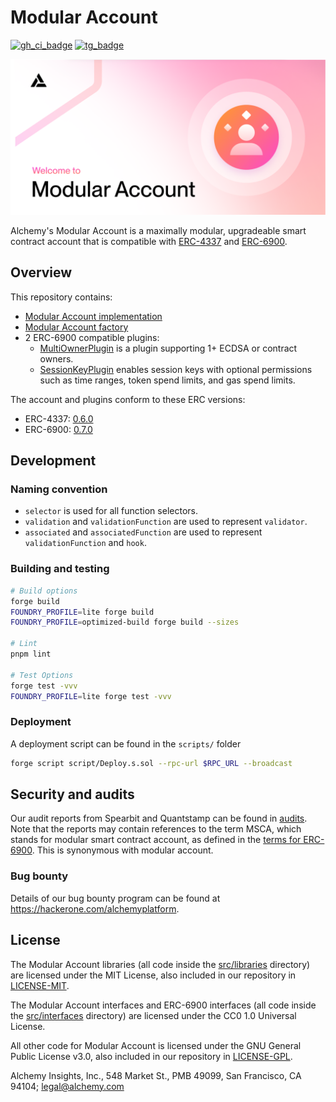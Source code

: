 # Modular Account

[![gh_ci_badge]][gh_ci_link]
[![tg_badge]][tg_link]

[gh_ci_badge]: https://github.com/alchemyplatform/modular-account/actions/workflows/test.yml/badge.svg
[gh_ci_link]: https://github.com/alchemyplatform/modular-account/actions/workflows/test.yml
[tg_badge]: https://img.shields.io/endpoint?color=neon&logo=telegram&label=chat&url=https://mogyo.ro/quart-apis/tgmembercount?chat_id=modular_account_standards
[tg_link]: https://t.me/modular_account_standards

![](./img/ma.png)

Alchemy's Modular Account is a maximally modular, upgradeable smart contract account that is compatible with [ERC-4337](https://eips.ethereum.org/EIPS/eip-4337) and [ERC-6900](https://eips.ethereum.org/EIPS/eip-6900).

## Overview

This repository contains:

- [Modular Account implementation](src/account)
- [Modular Account factory](src/factory)
- 2 ERC-6900 compatible plugins:
  - [MultiOwnerPlugin](src/plugins/owner) is a plugin supporting 1+ ECDSA or contract owners.
  - [SessionKeyPlugin](src/plugins/session) enables session keys with optional permissions such as time ranges, token spend limits, and gas spend limits.

The account and plugins conform to these ERC versions:

- ERC-4337: [0.6.0](https://github.com/eth-infinitism/account-abstraction/blob/releases/v0.6/eip/EIPS/eip-4337.md)
- ERC-6900: [0.7.0](https://github.com/erc6900/reference-implementation/blob/v0.7.x/standard/ERCs/erc-6900.md)

## Development

### Naming convention

- `selector` is used for all function selectors.
- `validation` and `validationFunction` are used to represent `validator`.
- `associated` and `associatedFunction` are used to represent `validationFunction` and `hook`.

### Building and testing

```bash
# Build options
forge build
FOUNDRY_PROFILE=lite forge build
FOUNDRY_PROFILE=optimized-build forge build --sizes

# Lint
pnpm lint

# Test Options
forge test -vvv
FOUNDRY_PROFILE=lite forge test -vvv
```

### Deployment

A deployment script can be found in the `scripts/` folder

```bash
forge script script/Deploy.s.sol --rpc-url $RPC_URL --broadcast
```

## Security and audits

Our audit reports from Spearbit and Quantstamp can be found in [audits](/audits). Note that the reports may contain references to the term MSCA, which stands for modular smart contract account, as defined in the [terms for ERC-6900](https://eips.ethereum.org/EIPS/eip-6900#terms). This is synonymous with modular account.

### Bug bounty

Details of our bug bounty program can be found at https://hackerone.com/alchemyplatform.

## License

The Modular Account libraries (all code inside the [src/libraries](src/libraries) directory) are licensed under the MIT License, also included in our repository in [LICENSE-MIT](LICENSE-MIT).

The Modular Account interfaces and ERC-6900 interfaces (all code inside the [src/interfaces](src/interfaces) directory) are licensed under the CC0 1.0 Universal License.

All other code for Modular Account is licensed under the GNU General Public License v3.0, also included in our repository in [LICENSE-GPL](LICENSE-GPL).

Alchemy Insights, Inc., 548 Market St., PMB 49099, San Francisco, CA 94104; legal@alchemy.com

